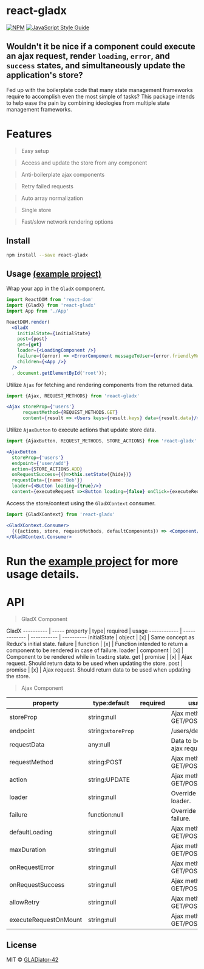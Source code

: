 
# react-gladx

[![NPM](https://img.shields.io/npm/v/react-gladx.svg)](https://www.npmjs.com/package/react-gladx) [![JavaScript Style Guide](https://img.shields.io/badge/code_style-standard-brightgreen.svg)](https://standardjs.com)

## Wouldn't it be nice if a component could execute an ajax request, render `loading`, `error`, and `success` states, and simultaneously update the application's store?
Fed up with the boilerplate code that many state management frameworks require to accomplish even the most simple of tasks? This package intends to 
help ease the pain by combining ideologies from multiple state management frameworks.   

# Features

> Easy setup

> Access and update the store from any component 

> Anti-boilerplate ajax components  

> Retry failed requests
  
> Auto array normalization 

> Single store

> Fast/slow network rendering options

## Install

```bash
npm install --save react-gladx
```

## Usage [(example project)](https://github.com/Glad-Tech/react-gladx/tree/master/example)

Wrap your app in the `GladX` component.
```jsx
import ReactDOM from 'react-dom'
import {GladX} from 'react-gladx'
import App from './App'

ReactDOM.render(
  <GladX
    initialState={initialState}
    post={post}
    get={get}
    loader={<LoadingComponent />}
    failure={(error) => <ErrorComponent messageToUser={error.friendlyMessage} />}
    children={<App />}
  />
  , document.getElementById('root'));
```


Utilize `Ajax` for fetching and rendering components from the returned data.

```jsx
import {Ajax, REQUEST_METHODS} from 'react-gladx'

<Ajax storeProp={'users'} 
      requestMethod={REQUEST_METHODS.GET}
      content={result => <Users keys={result.keys} data={result.data}/> }/>
```

Utilize `AjaxButton` to execute actions that update store data. 

```jsx
import {AjaxButton, REQUEST_METHODS, STORE_ACTIONS} from 'react-gladx'

<AjaxButton 
  storeProp={'users'}
  endpoint={'user/add'}
  action={STORE_ACTIONS.ADD}
  onRequestSuccess={()=>this.setState({hide})}
  requestData={{name:'Bob'}}
  loader={<Button loading={true}/>}
  content={executeRequest =><Button loading={false} onClick={executeRequest} />} />
```


Access the store/context using the `GladXContext` consumer. 

```jsx
import {GladXContext} from 'react-gladx'

<GladXContext.Consumer>
  {({actions, store, requestMethods, defaultComponents}) => <Component/>}
</GladXContext.Consumer>
```

# Run the [example project](https://github.com/Glad-Tech/react-gladx/tree/master/example) for more usage details.


# API

> GladX Component

GladX 
---------- | -----
property | type| required | usage
------------ | ------------- | ----------- | ----------
initialState | object | [x] | Same concept as Redux's initial state.
failure | function | [x] | Function intended to return a component to be rendered in case of failure. 
loader | component | [x] | Component to be rendered while in `loading` state.
get | promise | [x] | Ajax request. Should return data to be used when updating the store.
post | promise | [x] | Ajax request. Should return data to be used when updating the store.

> Ajax Component

property | type:default | required | usage
------------ | ------------- | ----------- | ----------
storeProp | string:null | | Ajax method GET/POST
endpoint | string:`storeProp`  | | /users/delete/`{id}`
requestData | any:null |  | Data to be used in ajax request 
requestMethod | string:POST |  | Ajax method GET/POST
action | string:UPDATE |  | Ajax method GET/POST
loader | string:null |  | Override default loader.
failure | function:null |  | Override default failure.
defaultLoading | string:null |  | Ajax method GET/POST
maxDuration | string:null |  | Ajax method GET/POST
onRequestError | string:null |  | Ajax method GET/POST
onRequestSuccess | string:null |  | Ajax method GET/POST
allowRetry | string:null |  | Ajax method GET/POST
executeRequestOnMount | string:null |  | Ajax method GET/POST




## License

MIT © [GLADiator-42](https://github.com/GLADiator-42)
